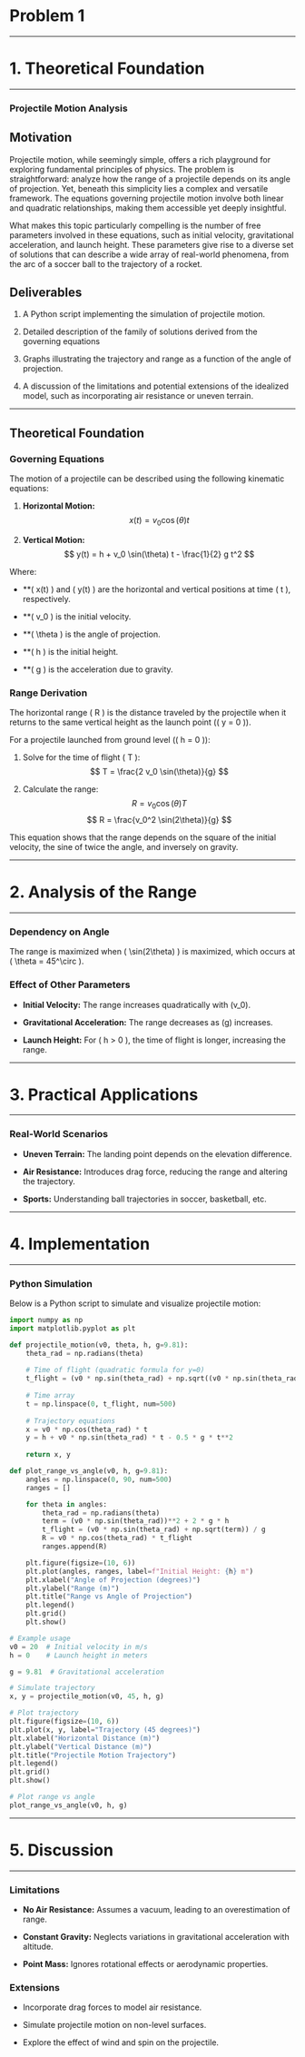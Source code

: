 # Problem 1
---
# 1. Theoretical Foundation
---

### Projectile Motion Analysis

## Motivation
Projectile motion, while seemingly simple, offers a rich playground for exploring fundamental principles of physics. The problem is straightforward: analyze how the range of a projectile depends on its angle of projection. Yet, beneath this simplicity lies a complex and versatile framework. The equations governing projectile motion involve both linear and quadratic relationships, making them accessible yet deeply insightful.

What makes this topic particularly compelling is the number of free parameters involved in these equations, such as initial velocity, gravitational acceleration, and launch height. These parameters give rise to a diverse set of solutions that can describe a wide array of real-world phenomena, from the arc of a soccer ball to the trajectory of a rocket.

## Deliverables
1. A Python script implementing the simulation of projectile motion.

2. Detailed description of the family of solutions derived from the governing equations

3. Graphs illustrating the trajectory and range as a function of the angle of projection.

4. A discussion of the limitations and potential extensions of the idealized model, such as incorporating air resistance or uneven terrain.

---

## Theoretical Foundation

### Governing Equations
The motion of a projectile can be described using the following kinematic equations:

1. **Horizontal Motion:**
   $$ x(t) = v_0 \cos(\theta) t $$

2. **Vertical Motion:**
   $$ y(t) = h + v_0 \sin(\theta) t - \frac{1}{2} g t^2 $$

Where:

- **\( x(t) \) and \( y(t) \) are the horizontal and vertical positions at time \( t \), respectively.

- **\( v_0 \) is the initial velocity.

- **\( \theta \) is the angle of projection.

- **\( h \) is the initial height.

- **\( g \) is the acceleration due to gravity.

### Range Derivation
The horizontal range \( R \) is the distance traveled by the projectile when it returns to the same vertical height as the launch point (\( y = 0 \)).

For a projectile launched from ground level (\( h = 0 \)):
1. Solve for the time of flight \( T \):
   $$ T = \frac{2 v_0 \sin(\theta)}{g} $$

2. Calculate the range:
   $$ R = v_0 \cos(\theta) T $$
   $$ R = \frac{v_0^2 \sin(2\theta)}{g} $$

This equation shows that the range depends on the square of the initial velocity, the sine of twice the angle, and inversely on gravity.

---

# 2. Analysis of the Range
---

### Dependency on Angle
The range is maximized when \( \sin(2\theta) \) is maximized, which occurs at \( \theta = 45^\circ \).

### Effect of Other Parameters
- **Initial Velocity:** The range increases quadratically with \(v_0\). 

- **Gravitational Acceleration:** The range decreases as \(g\) increases.

- **Launch Height:** For \( h > 0 \), the time of flight is longer, increasing the range.

 ---

# 3. Practical Applications
---

### Real-World Scenarios
- **Uneven Terrain:** The landing point depends on the elevation difference.

- **Air Resistance:** Introduces drag force, reducing the range and altering the trajectory.

- **Sports:** Understanding ball trajectories in soccer, basketball, etc.

---

# 4. Implementation
---

### Python Simulation
Below is a Python script to simulate and visualize projectile motion:

```python
import numpy as np
import matplotlib.pyplot as plt

def projectile_motion(v0, theta, h, g=9.81):
    theta_rad = np.radians(theta)
    
    # Time of flight (quadratic formula for y=0)
    t_flight = (v0 * np.sin(theta_rad) + np.sqrt((v0 * np.sin(theta_rad))**2 + 2 * g * h)) / g
    
    # Time array
    t = np.linspace(0, t_flight, num=500)
    
    # Trajectory equations
    x = v0 * np.cos(theta_rad) * t
    y = h + v0 * np.sin(theta_rad) * t - 0.5 * g * t**2
    
    return x, y

def plot_range_vs_angle(v0, h, g=9.81):
    angles = np.linspace(0, 90, num=500)
    ranges = []

    for theta in angles:
        theta_rad = np.radians(theta)
        term = (v0 * np.sin(theta_rad))**2 + 2 * g * h
        t_flight = (v0 * np.sin(theta_rad) + np.sqrt(term)) / g
        R = v0 * np.cos(theta_rad) * t_flight
        ranges.append(R)

    plt.figure(figsize=(10, 6))
    plt.plot(angles, ranges, label=f"Initial Height: {h} m")
    plt.xlabel("Angle of Projection (degrees)")
    plt.ylabel("Range (m)")
    plt.title("Range vs Angle of Projection")
    plt.legend()
    plt.grid()
    plt.show()

# Example usage
v0 = 20  # Initial velocity in m/s
h = 0    # Launch height in meters

g = 9.81  # Gravitational acceleration

# Simulate trajectory
x, y = projectile_motion(v0, 45, h, g)

# Plot trajectory
plt.figure(figsize=(10, 6))
plt.plot(x, y, label="Trajectory (45 degrees)")
plt.xlabel("Horizontal Distance (m)")
plt.ylabel("Vertical Distance (m)")
plt.title("Projectile Motion Trajectory")
plt.legend()
plt.grid()
plt.show()

# Plot range vs angle
plot_range_vs_angle(v0, h, g)
```

 ---

# 5. Discussion

---

### Limitations
- **No Air Resistance:** Assumes a vacuum, leading to an overestimation of range.

- **Constant Gravity:** Neglects variations in gravitational acceleration with altitude.

- **Point Mass:** Ignores rotational effects or aerodynamic properties.

### Extensions
- Incorporate drag forces to model air resistance.

- Simulate projectile motion on non-level surfaces.

- Explore the effect of wind and spin on the projectile.
